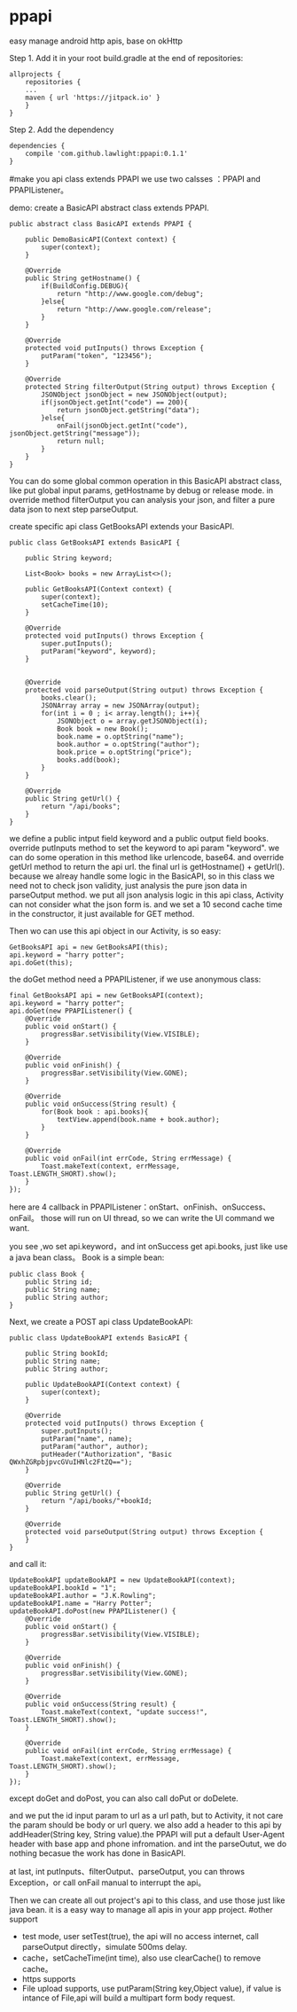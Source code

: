 # ppapi
easy manage android http apis, base on okHttp

Step 1. Add it in your root build.gradle at the end of repositories:
```
allprojects {
    repositories {
    ...
    maven { url 'https://jitpack.io' }
    }
}
```
Step 2. Add the dependency
```
dependencies {
    compile 'com.github.lawlight:ppapi:0.1.1'
}
```
#make you api class extends PPAPI
we use two calsses ：PPAPI and PPAPIListener。

demo: create a BasicAPI abstract class extends PPAPI.
```
public abstract class BasicAPI extends PPAPI {

    public DemoBasicAPI(Context context) {
        super(context);
    }

    @Override
    public String getHostname() {
        if(BuildConfig.DEBUG){
            return "http://www.google.com/debug";
        }else{
            return "http://www.google.com/release";
        }
    }

    @Override
    protected void putInputs() throws Exception {
        putParam("token", "123456");
    }

    @Override
    protected String filterOutput(String output) throws Exception {
        JSONObject jsonObject = new JSONObject(output);
        if(jsonObject.getInt("code") == 200){
            return jsonObject.getString("data");
        }else{
            onFail(jsonObject.getInt("code"), jsonObject.getString("message"));
            return null;
        }
    }
}
```
You can do some global common operation in this BasicAPI abstract class, like put global input params, getHostname by debug or release mode.
in override method filterOutput you can analysis your json, and filter a pure data json to next step parseOutput.

create specific api class GetBooksAPI extends your BasicAPI. 
```
public class GetBooksAPI extends BasicAPI {

    public String keyword;

    List<Book> books = new ArrayList<>();

    public GetBooksAPI(Context context) {
        super(context);
        setCacheTime(10);
    }

    @Override
    protected void putInputs() throws Exception {
        super.putInputs();
        putParam("keyword", keyword);
    }


    @Override
    protected void parseOutput(String output) throws Exception {
        books.clear();
        JSONArray array = new JSONArray(output);
        for(int i = 0 ; i< array.length(); i++){
            JSONObject o = array.getJSONObject(i);
            Book book = new Book();
            book.name = o.optString("name");
            book.author = o.optString("author");
            book.price = o.optString("price");
            books.add(book);
        }
    }

    @Override
    public String getUrl() {
        return "/api/books";
    }
}
```
we define a public intput field keyword and a public output field books.
override putInputs method to set the keyword to api param "keyword". we can do some operation in this method like urlencode, base64.
and override getUrl method to return the api url. the final url is getHostname() + getUrl().
because we alreay handle some logic in the BasicAPI, so in this class we need not to check json validity, just analysis the pure json data in parseOutput method.
we put all json analysis logic in this api class, Activity can not consider what the json form is.
and we set a 10 second cache time in the constructor, it just available for GET method.

Then wo can use this api object in our Activity, is so easy:
```
GetBooksAPI api = new GetBooksAPI(this);
api.keyword = "harry potter";
api.doGet(this); 
```
the doGet method need a PPAPIListener, if we use anonymous class:
```
final GetBooksAPI api = new GetBooksAPI(context);
api.keyword = "harry potter";
api.doGet(new PPAPIListener() {
    @Override
    public void onStart() {
        progressBar.setVisibility(View.VISIBLE);
    }

    @Override
    public void onFinish() {
        progressBar.setVisibility(View.GONE);
    }

    @Override
    public void onSuccess(String result) {
        for(Book book : api.books){
            textView.append(book.name + book.author);
        }
    }

    @Override
    public void onFail(int errCode, String errMessage) {
        Toast.makeText(context, errMessage, Toast.LENGTH_SHORT).show();
    }
});
```
here are 4 callback in PPAPIListener：onStart、onFinish、onSuccess、onFail。
those will run on UI thread, so we can write the UI command we want.

you see ,wo set api.keyword，and int onSuccess get api.books, just like use a java bean class。
Book is a simple bean:
```
public class Book {
    public String id;
    public String name;
    public String author;
}
```
Next, we create a POST api class UpdateBookAPI:
```
public class UpdateBookAPI extends BasicAPI {

    public String bookId;
    public String name;
    public String author;

    public UpdateBookAPI(Context context) {
        super(context);
    }

    @Override
    protected void putInputs() throws Exception {
        super.putInputs();
        putParam("name", name);
        putParam("author", author);
        putHeader("Authorization", "Basic QWxhZGRpbjpvcGVuIHNlc2FtZQ==");
    }

    @Override
    public String getUrl() {
        return "/api/books/"+bookId;
    }

    @Override
    protected void parseOutput(String output) throws Exception {
    }
}
```
and call it:
```
UpdateBookAPI updateBookAPI = new UpdateBookAPI(context);
updateBookAPI.bookId = "1";
updateBookAPI.author = "J.K.Rowling";
updateBookAPI.name = "Harry Potter";
updateBookAPI.doPost(new PPAPIListener() {
    @Override
    public void onStart() {
        progressBar.setVisibility(View.VISIBLE);
    }

    @Override
    public void onFinish() {
        progressBar.setVisibility(View.GONE);
    }

    @Override
    public void onSuccess(String result) {
        Toast.makeText(context, "update success!", Toast.LENGTH_SHORT).show();
    }

    @Override
    public void onFail(int errCode, String errMessage) {
        Toast.makeText(context, errMessage, Toast.LENGTH_SHORT).show();
    }
});
```
except doGet and doPost, you can also call doPut or doDelete.

and we put the id input param to url as a url path, but to Activity, it not care the param should be body or url query.
we also add a header to this api by addHeader(String key, String value).the PPAPI will put a default User-Agent header with base app and phone infromation.
and int the parseOutut, we do nothing becasue the work has done in BasicAPI.

at last, int putInputs、filterOutput、parseOutput, you can throws Exception，or call onFail manual to interrupt the api。

Then we can create all out project's api to this class, and use those just like java bean. it is a easy way to manage all apis in your app project.
#other support
- test mode, user setTest(true), the api will no access internet, call parseOutput directly，simulate 500ms delay.
- cache，setCacheTime(int time), also use clearCache() to remove cache。
- https supports
- File upload supports, use putParam(String key,Object value), if value is intance of File,api will build a multipart form body request.

